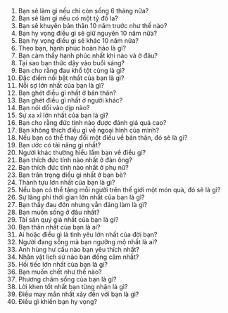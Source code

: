 1. Bạn sẽ làm gì nếu chỉ còn sống 6 tháng nữa?
2. Bạn sẽ làm gì nếu có một tỷ đô la?
3. Bạn sẽ khuyên bản thân 10 năm trước như thế nào?
4. Bạn hy vọng điều gì sẽ giữ nguyên 10 năm nữa?
5. Bạn hy vọng điều gì sẽ khác 10 năm nữa?
6. Theo bạn, hạnh phúc hoàn hảo là gì?
7. Bạn cảm thấy hạnh phúc nhất khi nào và ở đâu?
8. Tại sao bạn thức dậy vào buổi sáng?
9. Bạn cho rằng đau khổ tột cùng là gì?
10. Đặc điểm nổi bật nhất của bạn là gì?
11. Nỗi sợ lớn nhất của bạn là gì?
12. Bạn ghét điều gì nhất ở bản thân?
13. Bạn ghét điều gì nhất ở người khác?
14. Bạn nói dối vào dịp nào?
15. Sự xa xỉ lớn nhất của bạn là gì?
16. Bạn cho rằng đức tính nào được đánh giá quá cao?
17. Bạn không thích điều gì về ngoại hình của mình?
18. Nếu bạn có thể thay đổi một điều về bản thân, đó sẽ là gì?
19. Bạn ước có tài năng gì nhất?
20. Người khác thường hiểu lầm bạn về điều gì?
21. Bạn thích đức tính nào nhất ở đàn ông?
22. Bạn thích đức tính nào nhất ở phụ nữ?
23. Bạn trân trọng điều gì nhất ở bạn bè?
24. Thành tựu lớn nhất của bạn là gì?
25. Nếu bạn có thể tặng mỗi người trên thế giới một món quà, đó sẽ là gì?
26. Sự lãng phí thời gian lớn nhất của bạn là gì?
27. Bạn thấy đau đớn nhưng vẫn đáng làm là gì?
28. Bạn muốn sống ở đâu nhất?
29. Tài sản quý giá nhất của bạn là gì?
30. Bạn thân nhất của bạn là ai?
31. Ai hoặc điều gì là tình yêu lớn nhất của đời bạn?
32. Người đang sống mà bạn ngưỡng mộ nhất là ai?
33. Anh hùng hư cấu nào bạn yêu thích nhất?
34. Nhân vật lịch sử nào bạn đồng cảm nhất?
35. Hối tiếc lớn nhất của bạn là gì?
36. Bạn muốn chết như thế nào?
37. Phương châm sống của bạn là gì?
38. Lời khen tốt nhất bạn từng nhận là gì?
39. Điều may mắn nhất xảy đến với bạn là gì?
40. Điều gì khiến bạn hy vọng?
